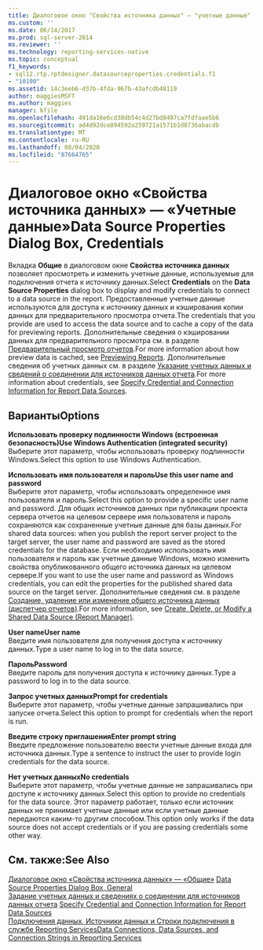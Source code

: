 ```yaml
---
title: Диалоговое окно "Свойства источника данных" — "учетные данные" | Документация Майкрософт
ms.custom: ''
ms.date: 06/14/2017
ms.prod: sql-server-2014
ms.reviewer: ''
ms.technology: reporting-services-native
ms.topic: conceptual
f1_keywords:
- sql12.rtp.rptdesigner.datasourceproperties.credentials.f1
- "10100"
ms.assetid: 14c3eeb6-d37b-4fda-967b-43afcdb48119
author: maggiesMSFT
ms.author: maggies
manager: kfile
ms.openlocfilehash: 491da16e6cd38db54c4d27bd8497ca7fdfaae5b6
ms.sourcegitcommit: ad4d92dce894592a259721a1571b1d8736abacdb
ms.translationtype: MT
ms.contentlocale: ru-RU
ms.lasthandoff: 08/04/2020
ms.locfileid: "87664765"
---
```

# <a name="data-source-properties-dialog-box-credentials"></a><span data-ttu-id="62ab0-102">Диалоговое окно «Свойства источника данных» — «Учетные данные»</span><span class="sxs-lookup"><span data-stu-id="62ab0-102">Data Source Properties Dialog Box, Credentials</span></span>
  <span data-ttu-id="62ab0-103">Вкладка **Общие** в диалоговом окне **Свойства источника данных** позволяет просмотреть и изменить учетные данные, используемые для подключения отчета к источнику данных.</span><span class="sxs-lookup"><span data-stu-id="62ab0-103">Select **Credentials** on the **Data Source Properties** dialog box to display and modify credentials to connect to a data source in the report.</span></span> <span data-ttu-id="62ab0-104">Предоставленные учетные данные используются для доступа к источнику данных и кэширования копии данных для предварительного просмотра отчета.</span><span class="sxs-lookup"><span data-stu-id="62ab0-104">The credentials that you provide are used to access the data source and to cache a copy of the data for previewing reports.</span></span> <span data-ttu-id="62ab0-105">Дополнительные сведения о кэшировании данных для предварительного просмотра см. в разделе [Предварительный просмотр отчетов](reports/previewing-reports.md).</span><span class="sxs-lookup"><span data-stu-id="62ab0-105">For more information about how preview data is cached, see [Previewing Reports](reports/previewing-reports.md).</span></span> <span data-ttu-id="62ab0-106">Дополнительные сведения об учетных данных см. в разделе [Указание учетных данных и сведений о соединении для источников данных отчета](report-data/specify-credential-and-connection-information-for-report-data-sources.md).</span><span class="sxs-lookup"><span data-stu-id="62ab0-106">For more information about credentials, see [Specify Credential and Connection Information for Report Data Sources](report-data/specify-credential-and-connection-information-for-report-data-sources.md).</span></span>  
  
## <a name="options"></a><span data-ttu-id="62ab0-107">Варианты</span><span class="sxs-lookup"><span data-stu-id="62ab0-107">Options</span></span>  
 <span data-ttu-id="62ab0-108">**Использовать проверку подлинности Windows (встроенная безопасность)**</span><span class="sxs-lookup"><span data-stu-id="62ab0-108">**Use Windows Authentication (integrated security)**</span></span>  
 <span data-ttu-id="62ab0-109">Выберите этот параметр, чтобы использовать проверку подлинности Windows.</span><span class="sxs-lookup"><span data-stu-id="62ab0-109">Select this option to use Windows Authentication.</span></span>  
  
 <span data-ttu-id="62ab0-110">**Использовать имя пользователя и пароль**</span><span class="sxs-lookup"><span data-stu-id="62ab0-110">**Use this user name and password**</span></span>  
 <span data-ttu-id="62ab0-111">Выберите этот параметр, чтобы использовать определенное имя пользователя и пароль.</span><span class="sxs-lookup"><span data-stu-id="62ab0-111">Select this option to provide a specific user name and password.</span></span> <span data-ttu-id="62ab0-112">Для общих источников данных при публикации проекта сервера отчетов на целевом сервере имя пользователя и пароль сохраняются как сохраненные учетные данные для базы данных.</span><span class="sxs-lookup"><span data-stu-id="62ab0-112">For shared data sources: when you publish the report server project to the target server, the user name and password are saved as the stored credentials for the database.</span></span> <span data-ttu-id="62ab0-113">Если необходимо использовать имя пользователя и пароль как учетные данные Windows, можно изменить свойства опубликованного общего источника данных на целевом сервере.</span><span class="sxs-lookup"><span data-stu-id="62ab0-113">If you want to use the user name and password as Windows credentials, you can edit the properties for the published shared data source on the target server.</span></span> <span data-ttu-id="62ab0-114">Дополнительные сведения см. в разделе [Создание, удаление или изменение общего источника данных (диспетчер отчетов)](../../2014/reporting-services/create-delete-or-modify-a-shared-data-source-report-manager.md).</span><span class="sxs-lookup"><span data-stu-id="62ab0-114">For more information, see [Create, Delete, or Modify a Shared Data Source &#40;Report Manager&#41;](../../2014/reporting-services/create-delete-or-modify-a-shared-data-source-report-manager.md).</span></span>  
  
 <span data-ttu-id="62ab0-115">**User name**</span><span class="sxs-lookup"><span data-stu-id="62ab0-115">**User name**</span></span>  
 <span data-ttu-id="62ab0-116">Введите имя пользователя для получения доступа к источнику данных.</span><span class="sxs-lookup"><span data-stu-id="62ab0-116">Type a user name to log in to the data source.</span></span>  
  
 <span data-ttu-id="62ab0-117">**Пароль**</span><span class="sxs-lookup"><span data-stu-id="62ab0-117">**Password**</span></span>  
 <span data-ttu-id="62ab0-118">Введите пароль для получения доступа к источнику данных.</span><span class="sxs-lookup"><span data-stu-id="62ab0-118">Type a password to log in to the data source.</span></span>  
  
 <span data-ttu-id="62ab0-119">**Запрос учетных данных**</span><span class="sxs-lookup"><span data-stu-id="62ab0-119">**Prompt for credentials**</span></span>  
 <span data-ttu-id="62ab0-120">Выберите этот параметр, чтобы учетные данные запрашивались при запуске отчета.</span><span class="sxs-lookup"><span data-stu-id="62ab0-120">Select this option to prompt for credentials when the report is run.</span></span>  
  
 <span data-ttu-id="62ab0-121">**Введите строку приглашения**</span><span class="sxs-lookup"><span data-stu-id="62ab0-121">**Enter prompt string**</span></span>  
 <span data-ttu-id="62ab0-122">Введите предложение пользователю ввести учетные данные входа для источника данных.</span><span class="sxs-lookup"><span data-stu-id="62ab0-122">Type a sentence to instruct the user to provide login credentials for the data source.</span></span>  
  
 <span data-ttu-id="62ab0-123">**Нет учетных данных**</span><span class="sxs-lookup"><span data-stu-id="62ab0-123">**No credentials**</span></span>  
 <span data-ttu-id="62ab0-124">Выберите этот параметр, чтобы учетные данные не запрашивались при доступе к источнику данных.</span><span class="sxs-lookup"><span data-stu-id="62ab0-124">Select this option to provide no credentials for the data source.</span></span> <span data-ttu-id="62ab0-125">Этот параметр работает, только если источник данных не принимает учетные данные или если учетные данные передаются каким-то другим способом.</span><span class="sxs-lookup"><span data-stu-id="62ab0-125">This option only works if the data source does not accept credentials or if you are passing credentials some other way.</span></span>  
  
## <a name="see-also"></a><span data-ttu-id="62ab0-126">См. также:</span><span class="sxs-lookup"><span data-stu-id="62ab0-126">See Also</span></span>  
 <span data-ttu-id="62ab0-127">[Диалоговое окно «Свойства источника данных» — «Общие»](../../2014/reporting-services/data-source-properties-dialog-box-general.md) </span><span class="sxs-lookup"><span data-stu-id="62ab0-127">[Data Source Properties Dialog Box, General](../../2014/reporting-services/data-source-properties-dialog-box-general.md) </span></span>  
 <span data-ttu-id="62ab0-128">[Задание учетных данных и сведениях о соединении для источников данных отчета](report-data/specify-credential-and-connection-information-for-report-data-sources.md) </span><span class="sxs-lookup"><span data-stu-id="62ab0-128">[Specify Credential and Connection Information for Report Data Sources](report-data/specify-credential-and-connection-information-for-report-data-sources.md) </span></span>  
 [<span data-ttu-id="62ab0-129">Подключения данных, Источники данных и Строки подключения в службе Reporting Services</span><span class="sxs-lookup"><span data-stu-id="62ab0-129">Data Connections, Data Sources, and Connection Strings in Reporting Services</span></span>](../../2014/reporting-services/data-connections-data-sources-and-connection-strings-in-reporting-services.md)  
  
  
